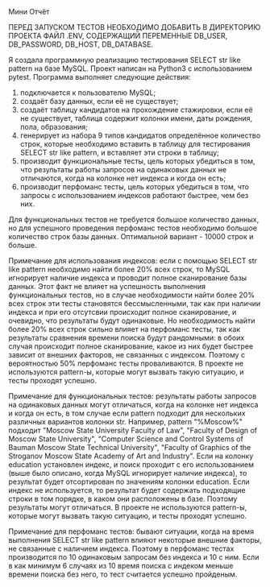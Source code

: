 Мини Отчёт

ПЕРЕД ЗАПУСКОМ ТЕСТОВ НЕОБХОДИМО ДОБАВИТЬ В ДИРЕКТОРИЮ ПРОЕКТА ФАЙЛ .ENV, СОДЕРЖАЩИЙ ПЕРЕМЕННЫЕ DB_USER, DB_PASSWORD, DB_HOST, DB_DATABASE.

Я создала программную реализацию тестирования SELECT str like pattern на базе MySQL. Проект написан на Python3 с использованием pytest.
Программа выполняет следующие действия:
1) подключается к пользователю MySQL;
2) создаёт базу данных, если её не существует;
3) создаёт таблицу кандидатов на прохождение стажировки, если её не существует, таблица содержит колонки имени, даты рождения, пола, образования;
5) генерирует из набора 9 типов кандидатов определённое количество строк, которые необходимо вставить в таблицу для тестирования SELECT str like pattern, и вставляет эти строки в таблицу;
6) производит функциональные тесты, цель которых убедиться в том, что результаты работы запросов на одинаковых данных не отличаются, когда на колонке нет индекса и когда он есть;
7) производит перфоманс тесты, цель которых убедиться в том, что запросы с использованием индексов работают быстрее, чем без них.

Для функциональных тестов не требуется большое количество данных, но для успешного проведения перфоманс тестов необходимо большое количество строк базы данных. Оптимальной вариант - 10000 строк и больше.

Примечание для использования индексов: если с помощью SELECT str like pattern необходимо найти более 20% всех строк, то MySQL игнорирует наличие индекса и проводит полное сканирование базы данных. Этот факт не влияет на успешность выполнения функциональных тестов, но в случае необходимости найти более 20% всех строк эти тесты становятся бессмысленными, так как при наличии индекса и при его отсутсвии происходит полное сканирование, и очевидно, что результаты будут одинаковые. Но необходимость найти более 20% всех строк сильно влияет на перфоманс тесты, так как результаты сравнения времени поиска будут рандомными: в обоих случая происходит полное сканирование, какое из них будет быстрее зависит от внешних факторов, не связанных с индексом. Поэтому с вероятностью 50% перфоманс тесты проваливаются. В проекте не используются pattern-ы, которые могут вызвать такую ситуацию, и тесты проходят успешно.

Примечание для функциональных тестов: результаты работы запросов на одинаковых данных могут отличаться, когда на колонке нет индекса и когда он есть, в том случае если pattern подходит для нескольких различных вариантов колонки str. Например, pattern "%Moscow%" подходит "Moscow State University Faculty of Law", "Faculty of Design of Moscow State University", "Computer Science and Control Systems of Bauman Moscow State Technical University", "Faculty of Graphics of the Stroganov Moscow State Academy of Art and Industry". Если на колонку education установлен индекс, и поиск проходит с его использованием  (выше было описано, когда MySQL игнорирует наличие индекса), то результат будет отсортирован по значениям колонки education. Если индекс не используется, то результат будет содержать подходящие строки в том порядке, в каком они расположены в базе. Поэтому результаты могут отличаться. В проекте не используются pattern-ы, которые могут вызвать такую ситуацию, и тесты проходят успешно.

Примечание для перфоманс тестов: бывают ситуации, когда на время выполнения SELECT str like pattern влияют некоторые внешние факторы, не связанные с наличием индекса. Поэтому в перфоманс тестах производится по 10 одинаковым запросам без индекса и 10 с ним. Если в как минимум 6 случаях из 10 время поиска с индеком меньше времени поиска без него, то тест считается успешно пройденым.

